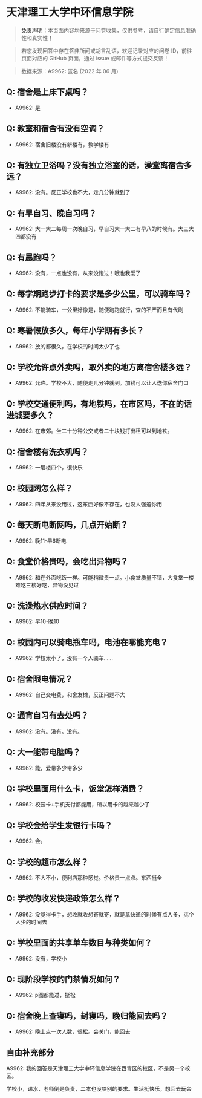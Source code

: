 # 天津理工大学中环信息学院

> [免责声明](https://colleges.chat/#_3)：本页面内容均来源于问卷收集，仅供参考，请自行确定信息准确性和真实性！

> 若您发现回答中存在答非所问或胡言乱语，欢迎记录对应的问卷 ID，前往页面对应的 GitHub 页面，通过 issue 或邮件等方式提交反馈！

> 数据来源：A9962: 匿名 (2022 年 06 月)

## Q: 宿舍是上床下桌吗？

- A9962: 是

## Q: 教室和宿舍有没有空调？

- A9962: 宿舍旧楼没有新楼有，教学楼有

## Q: 有独立卫浴吗？没有独立浴室的话，澡堂离宿舍多远？

- A9962: 没有。反正学校也不大，走几分钟就到了

## Q: 有早自习、晚自习吗？

- A9962: 大一大二每周一次晚自习，早自习大一大二有早八的时候有。大三大四都没有

## Q: 有晨跑吗？

- A9962: 没有，一点也没有，从来没跑过！哦也我爱了

## Q: 每学期跑步打卡的要求是多少公里，可以骑车吗？

- A9962: 不能骑车，一公里好像是，随便跑跑就行，查的不严而且有代刷

## Q: 寒暑假放多久，每年小学期有多长？

- A9962: 放的都很久，在学校的时间太少了也

## Q: 学校允许点外卖吗，取外卖的地方离宿舍楼多远？

- A9962: 允许。学校不大，随便走几分钟就到。加钱可以让人送你宿舍门口

## Q: 学校交通便利吗，有地铁吗，在市区吗，不在的话进城要多久？

- A9962: 在市郊。坐二十分钟公交或者二十块钱打出租可以到地铁。

## Q: 宿舍楼有洗衣机吗？

- A9962: 一层楼四个，很快乐

## Q: 校园网怎么样？

- A9962: 四年从来没用过，这东西好像不存在，也没人强迫你用

## Q: 每天断电断网吗，几点开始断？

- A9962: 晚11-早6断电

## Q: 食堂价格贵吗，会吃出异物吗？

- A9962: 和在外面吃饭一样。可能稍微贵一点。小食堂质量不错，大食堂一楼难吃三楼好吃，异物没见过

## Q: 洗澡热水供应时间？

- A9962: 早10-晚10

## Q: 校园内可以骑电瓶车吗，电池在哪能充电？

- A9962: 学校太小了，没有一个人骑车……

## Q: 宿舍限电情况？

- A9962: 自己交电费，和舍友摊，反正问题不大

## Q: 通宵自习有去处吗？

- A9962: 没有。没有。没有。

## Q: 大一能带电脑吗？

- A9962: 能，爱带多少带多少

## Q: 学校里面用什么卡，饭堂怎样消费？

- A9962: 校园卡+手机支付都能用，所以用卡的越来越少了

## Q: 学校会给学生发银行卡吗？

- A9962: 会。

## Q: 学校的超市怎么样？

- A9962: 不大不小，便利店那种感觉。价格贵一点点。东西挺全

## Q: 学校的收发快递政策怎么样？

- A9962: 没觉得卡手，想收就收想寄就寄，就是拿快递的时候有点人多，挑个人少的时间去

## Q: 学校里面的共享单车数目与种类如何？

- A9962: 没有，学校小

## Q: 现阶段学校的门禁情况如何？

- A9962: p图都能过，挺松

## Q: 宿舍晚上查寝吗，封寝吗，晚归能回去吗？

- A9962: 晚上点一次人数，很松。会关门，能回去

## 自由补充部分

A9962: 我的回答是天津理工大学中环信息学院在西青区的校区，不是另一个校区。

学校小，课水，老师倒是负责，二本也没啥别的要求。生活挺快乐，想回去玩会